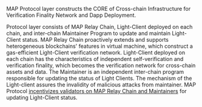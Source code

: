 MAP Protocol layer constructs the CORE of Cross-chain Infrastructure for Verification Finality Network and Dapp Deployment.

Protocol layer consists of MAP Relay Chain, Light-Client deployed on each chain, and inter-chain Maintainer Program to update and maintain Light-Client status. MAP Relay Chain proactively extends and supports heterogeneous blockchains' features in virtual machine, which construct a gas-efficient Light-Client verification network. Light-Client deployed on each chain has the characteristics of independent self-verification and verification finality, which becomes the verification network for cross-chain assets and data. The Maintainer is an independent inter-chain program responsible for updating the status of Light Clients. The mechanism of the Light-client assures the invalidity of malicious attacks from maintainer. MAP Protocol [incentivizes validators on MAP Relay Chain and Maintainers](fee.md) for updating Light-Client status. 

